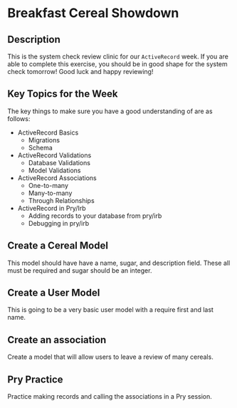 # Breakfast Cereal Showdown

## Description
This is the system check review clinic for our `ActiveRecord` week. If you are
able to complete this exercise, you should be in good shape for the system
check tomorrow! Good luck and happy reviewing!

## Key Topics for the Week
The key things to make sure you have a good understanding of are as follows:
* ActiveRecord Basics
  * Migrations
  * Schema
* ActiveRecord Validations
  * Database Validations
  * Model Validations
* ActiveRecord Associations
  * One-to-many
  * Many-to-many
  * Through Relationships
* ActiveRecord in Pry/Irb
  * Adding records to your database from pry/irb
  * Debugging in pry/irb

## Create a Cereal Model
This model should have have a name, sugar, and description field. These all
must be required and sugar should be an integer.

## Create a User Model
This is going to be a very basic user model with a require first and last name.

## Create an association
Create a model that will allow users to leave a review of many cereals.

## Pry Practice
Practice making records and calling the associations in a Pry session.
